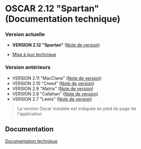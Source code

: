 # OSCAR 2.12 "Spartan" (Documentation technique)

### Version actuelle
- **VERSION 2.12 "Spartan"** ([Note de version](doc/versions/version-2.12.md))

- [Mise à jour technique](doc/upgrade-to-spartan.md) 
  
### Version antérieurs
 - VERSION 2.11 "MacClane" ([Note de version](doc/versions/version-2.11.md))
 - VERSION 2.10 "Creed" ([Note de version](doc/versions/version-2.10.md))
 - VERSION 2.9 "Matrix" ([Note de version](doc/versions/version-2.9.md))
 - VERSION 2.8 "Callahan" ([Note de version](doc/versions/version-2.8.md))
 - VERSION 2.7 "Lewis" ([Note de version](doc/versions/version-2.7.md))
 
> La version Oscar installée est indiquée en pied de page de l'application 


## Documentation

[Documentation technique](doc/index.md)


